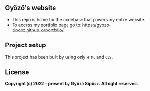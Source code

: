 ## Győző's website

* This repo is home for the codebase that powers my entire website.
* To access my portfolio page go to: https://gyozo-sipocz.github.io/portfolio/

## Project setup

This project has been built by using only `HTML` and `CSS`.

## License

**Copyright (c) 2022 - present by Győző Sipőcz. All right reserved.**